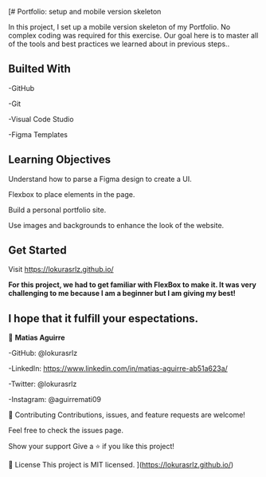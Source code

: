 [# Portfolio: setup and mobile version skeleton

In this project, I set up a mobile version skeleton of my Portfolio. No complex coding was required for this exercise. Our goal here is to master all of the tools and best practices we learned about in previous steps..



## Builted With

-GitHub

-Git

-Visual Code Studio

-Figma Templates





## Learning Objectives

Understand how to parse a Figma design to create a UI.


Flexbox to place elements in the page.


Build a personal portfolio site.


Use images and backgrounds to enhance the look of the website.



## Get Started


Visit https://lokurasrlz.github.io/ 



**For this project, we had to get familiar with FlexBox to make it. It was very challenging to me because I am a beginner but I am giving my best!** 





## I hope that it fulfill your espectations.





👤 **Matias Aguirre**

-GitHub: @lokurasrlz

-LinkedIn: https://www.linkedin.com/in/matias-aguirre-ab51a623a/

-Twitter: @lokurasrlz

-Instagram: @aguirremati09



🤝 Contributing
Contributions, issues, and feature requests are welcome!

Feel free to check the issues page.

Show your support
Give a ⭐️ if you like this project!


📝 License
This project is MIT licensed.
](https://lokurasrlz.github.io/)
